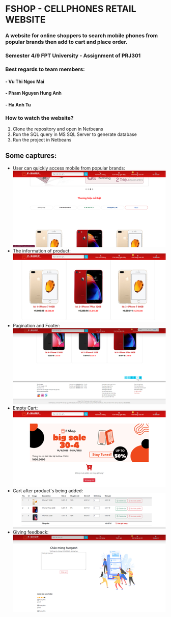 # FSHOP - CELLPHONES RETAIL WEBSITE

### A website for online shoppers to search mobile phones from popular brands then add to cart and place order.
### Semester 4/9 FPT University - Assignment of PRJ301

### Best regards to team members: 
#### - Vu Thi Ngoc Mai
#### - Pham Nguyen Hung Anh
#### - Ha Anh Tu

### How to watch the website?
1. Clone the repository and open in Netbeans
2. Run the SQL query in MS SQL Server to generate database
3. Run the project in Netbeans

## Some captures:
- User can quickly access mobile from popular brands: 
![Capture1](/screens/brands.png)
- The information of product:
![Capture2](/screens/store.png)
- Pagination and Footer:
![Capture3](/screens/footer.png)
- Empty Cart:
![Capture4](/screens/emptycart.png)
- Cart after product's being added:
![Capture5](/screens/cart.png)
- Giving feedback:
![Capture6](/screens/feedback.png)



